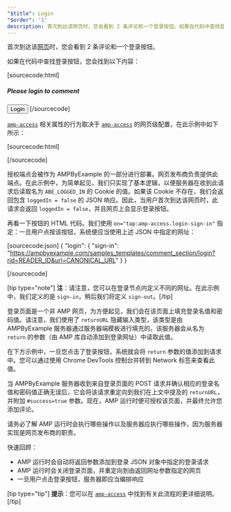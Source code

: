 ```yaml
---
"$title": Login
"$order": '1'
description: 首次到达该网页时，您会看到 2 条评论和一个登录按钮。如果在代码中查找登录按钮，您会找到以下内容…
---
```


首次到达该[网页](../../../../documentation/examples/previews/Comment_Section.html)时，您会看到 2 条评论和一个登录按钮。

<amp-img src="/static/img/login-button.jpg" alt="Login button" height="290" width="300"></amp-img>

如果在代码中查找登录按钮，您会找到以下内容：

[sourcecode:html]
<span amp-access="NOT loggedIn" role="button" tabindex="0" amp-access-hide>
  <h5>Please login to comment</h5>
  <button on="tap:amp-access.login-sign-in" class="button-primary comment-button">Login</button>
</span>
[/sourcecode]

[`amp-access`](../../../../documentation/components/reference/amp-access.md) 相关属性的行为取决于 [`amp-access`](../../../../documentation/components/reference/amp-access.md) 的网页级配置，在此示例中如下所示：

[sourcecode:html]
<script id="amp-access" type="application/json">
  {
    "authorization": "https://ampbyexample.com/samples_templates/comment_section/authorization?rid=READER_ID&url=CANONICAL_URL&ref=DOCUMENT_REFERRER&_=RANDOM",
    "noPingback": "true",
    "login": {
      "sign-in": "https://ampbyexample.com/samples_templates/comment_section/login?rid=READER_ID&url=CANONICAL_URL",
      "sign-out": "https://ampbyexample.com/samples_templates/comment_section/logout"
    },
    "authorizationFallbackResponse": {
      "error": true,
      "loggedIn": false
    }
  }
</script>
[/sourcecode]

授权端点会被作为 AMPByExample 的一部分进行部署。网页发布商负责提供此端点。在此示例中，为简单起见，我们只实现了基本逻辑，以便服务器在收到此请求后读取名为 `ABE_LOGGED_IN` 的 Cookie 的值。如果该 Cookie 不存在，我们会返回包含 `loggedIn = false` 的 JSON 响应。因此，当用户首次到达该网页时，此请求会返回 `loggedIn = false`，并且网页上会显示登录按钮。

再看一下按钮的 HTML 代码。我们使用 `on="tap:amp-access.login-sign-in"` 指定：一旦用户点按该按钮，系统便应当使用上述 JSON 中指定的网址：

[sourcecode:json]
{
	"login": {
    "sign-in": "https://ampbyexample.com/samples_templates/comment_section/login?rid=READER_ID&url=CANONICAL_URL"
  }
}

[/sourcecode]

[tip type="note"] <strong>注</strong>：请注意，您可以在登录节点内定义不同的网址。在此示例中，我们定义的是 `sign-in`，稍后我们将定义 `sign-out`。[/tip]

登录页面是一个非 AMP 网页，为方便起见，我们会在该页面上填充登录名值和密码值。请注意，我们使用了 `returnURL` 隐藏输入类型，该类型是由 AMPByExample 服务器通过服务器端模板进行填充的。该服务器会从名为 `return` 的参数（由 AMP 库自动添加到登录网址）中读取此值。

在下方示例中，一旦您点击了登录按钮，系统就会将 `return` 参数的值添加到请求中。您可以通过使用 Chrome DevTools 控制台并转到 Network 标签来查看此值。

<amp-img src="/static/img/return-parameter.jpg" alt="Return parameter" height="150" width="600"></amp-img>

当 AMPByExample 服务器收到来自登录页面的 POST 请求并确认相应的登录名值和密码值正确无误后，它会将该请求重定向到我们在上文中提及的 `returnURL`，并附加 `#success=true` 参数。现在，AMP 运行时便可授权该页面，并最终允许您添加评论。

请务必了解 AMP 运行时会执行哪些操作以及服务器应执行哪些操作，因为服务器实现是网页发布商的职责。

快速回顾：

- AMP 运行时会自动将返回参数添加到登录 JSON 对象中指定的登录请求
- AMP 运行时会关闭登录页面，并重定向到由返回网址参数指定的网页
- 一旦用户点击登录按钮，服务器即应当编排响应

[tip type="tip"] <strong>提示</strong>：您可以在 [`amp-access`](../../../../documentation/components/reference/amp-access.md) 中找到有关此流程的更详细说明。[/tip]
